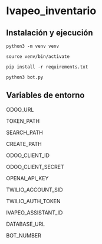 # Ivapeo_inventario

## Instalación y ejecución
`python3 -m venv venv`

`source venv/bin/activate`

`pip install -r requirements.txt`

`python3 bot.py`

## Variables de entorno
ODOO_URL

TOKEN_PATH

SEARCH_PATH

CREATE_PATH

ODOO_CLIENT_ID

ODOO_CLIENT_SECRET

OPENAI_API_KEY

TWILIO_ACCOUNT_SID

TWILIO_AUTH_TOKEN

IVAPEO_ASSISTANT_ID

DATABASE_URL

BOT_NUMBER